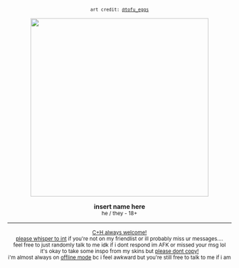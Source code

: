 
<p align="center"><sub><code>art credit: <a href="https://x.com/tofu_eggs/status/1935662470087274619/">@tofu_eggs</a></code></sub></p>
<div align="center"><img src="https://i.postimg.cc/c4VBqp2H/ART-BY-tofu-eggs-2.png" width="400"></div>
<p align="center"><b>insert name here</b><br>
  <sub>he / they - 18+</sub></p>
<hr>
<div align="center"><sub><ins>C+H always welcome!</ins></sub><br>
<sub><ins>please whisper to int</ins> if you're not on my friendlist or ill probably miss ur messages....</sub><br>
<sub>feel free to just randomly talk to me idk if i dont respond im AFK or missed your msg lol</sub><br>
<sub>it's okay to take some inspo from my skins but <ins>please dont copy!</ins></sub><br>
<sub>i'm almost always on <ins>offline mode</ins> bc i feel awkward but you're still free to talk to me if i am</sub><br></div>

